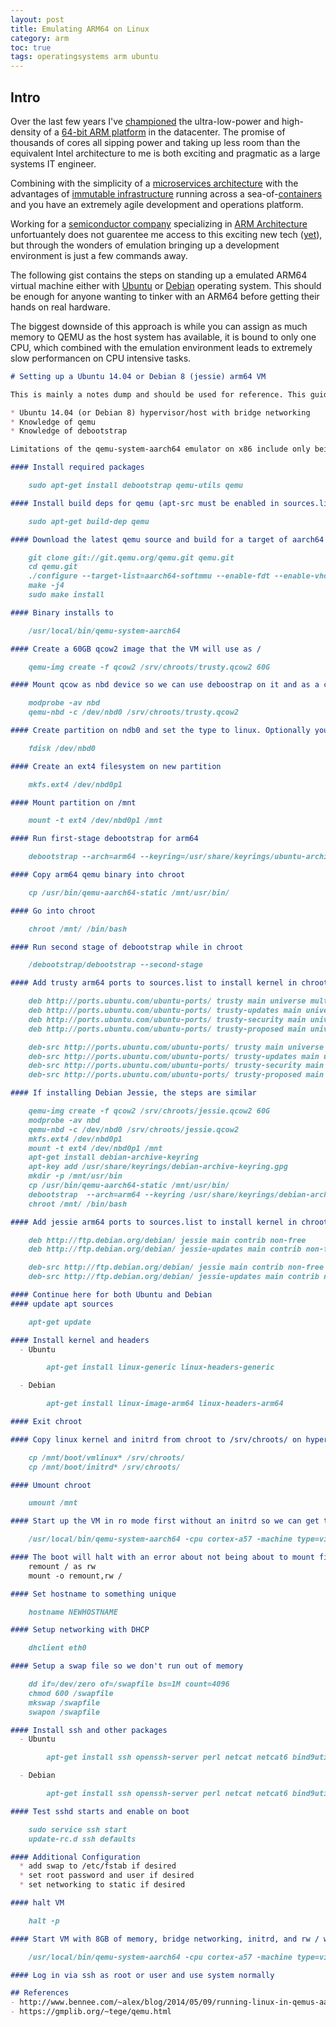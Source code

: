 ```yaml
---
layout: post
title: Emulating ARM64 on Linux
category: arm
toc: true
tags: operatingsystems arm ubuntu
---
```


## Intro

Over the last few years I've [championed](https://www.google.com/search?q=micheal+waltz+arm64) the ultra-low-power and high-density of a [64-bit ARM platform](http://www.arm.com/products/processors/armv8-architecture.ph) in the datacenter. The promise of thousands of cores all sipping power and taking up less room than the equivalent Intel architecture to me is both exciting and pragmatic as a large systems IT engineer.

Combining with the simplicity of a [microservices architecture](http://microservices.io/) with the advantages of [immutable infrastructure](http://chadfowler.com/blog/2013/06/23/immutable-deployments/) running across a sea-of-[containers](https://www.docker.com) and you have an extremely agile development and operations platform.

Working for a [semiconductor company](https://www.qualcomm.com/) specializing in [ARM Architecture](https://en.wikipedia.org/wiki/ARM_architecture) unfortuantely does not guarentee me access to this exciting new tech ([yet](http://www.extremetech.com/computing/194701-qualcomm-will-enter-arm-server-market-with-major-partners-broad-solutions)), but through the wonders of emulation bringing up a development environment is just a few commands away.

The following gist contains the steps on standing up a emulated ARM64 virtual machine either with [Ubuntu](http://www.ubuntu.com/) or [Debian](http://www.ubuntu.com/) operating system. This should be enough for anyone wanting to tinker with an ARM64 before getting their hands on real hardware.

The biggest downside of this approach is while you can assign as much memory to QEMU as the host system has available, it is bound to only one CPU, which combined with the emulation environment leads to extremely slow performancen on CPU intensive tasks.

```markdown
# Setting up a Ubuntu 14.04 or Debian 8 (jessie) arm64 VM

This is mainly a notes dump and should be used for reference. This guide assumes:

* Ubuntu 14.04 (or Debian 8) hypervisor/host with bridge networking
* Knowledge of qemu
* Knowledge of debootstrap

Limitations of the qemu-system-aarch64 emulator on x86 include only being able to emulate one CPU and no KVM support.

#### Install required packages

    sudo apt-get install debootstrap qemu-utils qemu

#### Install build deps for qemu (apt-src must be enabled in sources.list)

    sudo apt-get build-dep qemu

#### Download the latest qemu source and build for a target of aarch64

    git clone git://git.qemu.org/qemu.git qemu.git
    cd qemu.git
    ./configure --target-list=aarch64-softmmu --enable-fdt --enable-vhost-net --enable-kvm
    make -j4
    sudo make install

#### Binary installs to

    /usr/local/bin/qemu-system-aarch64

#### Create a 60GB qcow2 image that the VM will use as /

    qemu-img create -f qcow2 /srv/chroots/trusty.qcow2 60G

#### Mount qcow as nbd device so we can use deboostrap on it and as a chroot later

    modprobe -av nbd
    qemu-nbd -c /dev/nbd0 /srv/chroots/trusty.qcow2

#### Create partition on ndb0 and set the type to linux. Optionally you can also setup a swap partition.

    fdisk /dev/nbd0

#### Create an ext4 filesystem on new partition

    mkfs.ext4 /dev/nbd0p1

#### Mount partition on /mnt

    mount -t ext4 /dev/nbd0p1 /mnt

#### Run first-stage debootstrap for arm64

    debootstrap --arch=arm64 --keyring=/usr/share/keyrings/ubuntu-archive-keyring.gpg --verbose --foreign trusty /mnt/

#### Copy arm64 qemu binary into chroot

    cp /usr/bin/qemu-aarch64-static /mnt/usr/bin/

#### Go into chroot

    chroot /mnt/ /bin/bash

#### Run second stage of debootstrap while in chroot

    /debootstrap/debootstrap --second-stage

#### Add trusty arm64 ports to sources.list to install kernel in chroot

    deb http://ports.ubuntu.com/ubuntu-ports/ trusty main universe multiverse restricted
    deb http://ports.ubuntu.com/ubuntu-ports/ trusty-updates main universe multiverse restricted
    deb http://ports.ubuntu.com/ubuntu-ports/ trusty-security main universe multiverse restricted
    deb http://ports.ubuntu.com/ubuntu-ports/ trusty-proposed main universe multiverse restricted

    deb-src http://ports.ubuntu.com/ubuntu-ports/ trusty main universe multiverse restricted
    deb-src http://ports.ubuntu.com/ubuntu-ports/ trusty-updates main universe multiverse restricted
    deb-src http://ports.ubuntu.com/ubuntu-ports/ trusty-security main universe multiverse restricted
    deb-src http://ports.ubuntu.com/ubuntu-ports/ trusty-proposed main universe multiverse restricted

#### If installing Debian Jessie, the steps are similar

    qemu-img create -f qcow2 /srv/chroots/jessie.qcow2 60G
    modprobe -av nbd
    qemu-nbd -c /dev/nbd0 /srv/chroots/jessie.qcow2
    mkfs.ext4 /dev/nbd0p1
    mount -t ext4 /dev/nbd0p1 /mnt
    apt-get install debian-archive-keyring
    apt-key add /usr/share/keyrings/debian-archive-keyring.gpg
    mkdir -p /mnt/usr/bin
    cp /usr/bin/qemu-aarch64-static /mnt/usr/bin/
    debootstrap  --arch=arm64 --keyring /usr/share/keyrings/debian-archive-keyring.gpg  --exclude=debfoster jessie /mnt/ http://ftp.debian.org/debian
    chroot /mnt/ /bin/bash

#### Add jessie arm64 ports to sources.list to install kernel in chroot

    deb http://ftp.debian.org/debian/ jessie main contrib non-free
    deb http://ftp.debian.org/debian/ jessie-updates main contrib non-free

    deb-src http://ftp.debian.org/debian/ jessie main contrib non-free
    deb-src http://ftp.debian.org/debian/ jessie-updates main contrib non-free

#### Continue here for both Ubuntu and Debian
#### update apt sources

    apt-get update

#### Install kernel and headers
  - Ubuntu

        apt-get install linux-generic linux-headers-generic

  - Debian

        apt-get install linux-image-arm64 linux-headers-arm64

#### Exit chroot

#### Copy linux kernel and initrd from chroot to /srv/chroots/ on hypervisor

    cp /mnt/boot/vmlinux* /srv/chroots/
    cp /mnt/boot/initrd* /srv/chroots/

#### Umount chroot

    umount /mnt

#### Start up the VM in ro mode first without an initrd so we can get to a rescue shell to finish configuration

    /usr/local/bin/qemu-system-aarch64 -cpu cortex-a57 -machine type=virt -nographic -smp 1 -m 8192 -kernel /srv/chroots/vmlinuz-3.13.0-34-generic -drive file=/srv/chroots/trusty.qcow2,if=none,id=blk -device virtio-blk-device,drive=blk -device virtio-net-device,netdev=net0,mac=00:00:00:00:00:00 -netdev tap,id=net0 --append "root=/dev/vda1 ro console=ttyAMA0 --"

#### The boot will halt with an error about not being about to mount filesystems, choose continue to drop to a rescue shell and 
    remount / as rw
    mount -o remount,rw /

#### Set hostname to something unique

    hostname NEWHOSTNAME

#### Setup networking with DHCP

    dhclient eth0

#### Setup a swap file so we don't run out of memory

    dd if=/dev/zero of=/swapfile bs=1M count=4096
    chmod 600 /swapfile
    mkswap /swapfile
    swapon /swapfile

#### Install ssh and other packages
  - Ubuntu

        apt-get install ssh openssh-server perl netcat netcat6 bind9utils dnsutils libio-socket-ssl-perl libnet-ssleay-perl ldap-utils libtime-modules-perl lsb sysv-rc-conf dkms linux-headers-generic make bzip2 git curl build-essential

  - Debian

        apt-get install ssh openssh-server perl netcat netcat6 bind9utils dnsutils libio-socket-ssl-perl libnet-ssleay-perl ldap-utils libtime-modules-perl lsb sysv-rc-conf dkms linux-headers-arm64 make bzip2 git curl build-essential

#### Test sshd starts and enable on boot

    sudo service ssh start
    update-rc.d ssh defaults

#### Additional Configuration
  * add swap to /etc/fstab if desired
  * set root password and user if desired
  * set networking to static if desired

#### halt VM

    halt -p

#### Start VM with 8GB of memory, bridge networking, initrd, and rw / which will fully boot

    /usr/local/bin/qemu-system-aarch64 -cpu cortex-a57 -machine type=virt -nographic -smp 1 -m 8192 -kernel /srv/chroots/vmlinuz-3.13.0-34-generic -initrd /srv/chroots/initrd.img-3.13.0-34-generic -drive file=/srv/chroots/trusty.qcow2,if=none,id=blk -device virtio-blk-device,drive=blk -device virtio-net-device,netdev=net0,mac=00:00:00:00:00:00 -netdev tap,id=net0 --append "root=/dev/vda1 rw console=ttyAMA0 --"

#### Log in via ssh as root or user and use system﻿ normally

## References
- http://www.bennee.com/~alex/blog/2014/05/09/running-linux-in-qemus-aarch64-system-emulation-mode/
- https://gmplib.org/~tege/qemu.html
```
